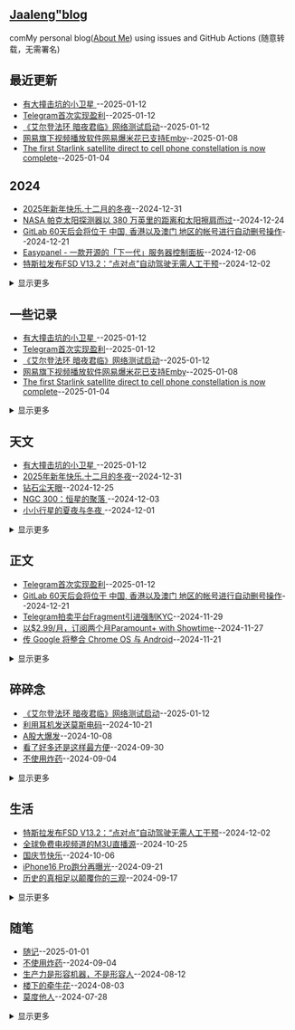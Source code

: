 ## [Jaaleng"blog](https://jaaleng.github.io/)
comMy personal blog([About Me](https://github.com/jaaleng/jaaleng.github.io/issues/1/)) using issues and GitHub Actions (随意转载，无需署名)

## 最近更新
- [有大撞击坑的小卫星  ](https://github.com/jaaleng/jaaleng.github.io/issues/121)--2025-01-12
- [Telegram首次实现盈利](https://github.com/jaaleng/jaaleng.github.io/issues/120)--2025-01-12
- [《艾尔登法环 暗夜君临》网络测试启动](https://github.com/jaaleng/jaaleng.github.io/issues/119)--2025-01-12
- [网易旗下视频播放软件网易爆米花已支持Emby](https://github.com/jaaleng/jaaleng.github.io/issues/118)--2025-01-08
- [The first Starlink satellite direct to cell phone constellation is now complete](https://github.com/jaaleng/jaaleng.github.io/issues/117)--2025-01-04
## 2024
- [2025年新年快乐.十二月的冬夜](https://github.com/jaaleng/jaaleng.github.io/issues/115)--2024-12-31
- [NASA 帕克太阳探测器以 380 万英里的距离和太阳擦肩而过](https://github.com/jaaleng/jaaleng.github.io/issues/113)--2024-12-24
- [GitLab 60天后会将位于 中国, 香港以及澳门 地区的帐号进行自动删号操作](https://github.com/jaaleng/jaaleng.github.io/issues/112)--2024-12-21
- [Easypanel - 一款开源的「下一代」服务器控制面板](https://github.com/jaaleng/jaaleng.github.io/issues/111)--2024-12-06
- [特斯拉发布FSD V13.2：“点对点”自动驾驶无需人工干预](https://github.com/jaaleng/jaaleng.github.io/issues/109)--2024-12-02
<details><summary>显示更多</summary>

- [Telegram拍卖平台Fragment引进强制KYC](https://github.com/jaaleng/jaaleng.github.io/issues/106)--2024-11-29
- [树莓派发布全新 Compute Module 5，性能大幅提升](https://github.com/jaaleng/jaaleng.github.io/issues/105)--2024-11-28
- [以$2.99/月，订阅两个月Paramount+ with Showtime](https://github.com/jaaleng/jaaleng.github.io/issues/104)--2024-11-27
- [Appcharge 获 2600 万美元融资，助游戏应用绕过苹果谷歌商店](https://github.com/jaaleng/jaaleng.github.io/issues/103)--2024-11-27
- [马斯克新头衔“马园长”](https://github.com/jaaleng/jaaleng.github.io/issues/102)--2024-11-26
- [传 Google 将整合 Chrome OS 与 Android](https://github.com/jaaleng/jaaleng.github.io/issues/101)--2024-11-21
- [海王星的夜晚  ](https://github.com/jaaleng/jaaleng.github.io/issues/100)--2024-11-10
- [AIGC 相关的资源集合](https://github.com/jaaleng/jaaleng.github.io/issues/99)--2024-11-09
- [《自己动手写 Git》中文翻译](https://github.com/jaaleng/jaaleng.github.io/issues/98)--2024-11-02
- [螺旋星系NGC 6744 ](https://github.com/jaaleng/jaaleng.github.io/issues/97)--2024-11-02
- [开源分布式对象存储工具Garage](https://github.com/jaaleng/jaaleng.github.io/issues/96)--2024-11-01
- [Apple 明确表示 Apple Intelligence 将于 10 月推出](https://github.com/jaaleng/jaaleng.github.io/issues/80)--2024-10-07
</details>

## 一些记录
- [有大撞击坑的小卫星  ](https://github.com/jaaleng/jaaleng.github.io/issues/121)--2025-01-12
- [Telegram首次实现盈利](https://github.com/jaaleng/jaaleng.github.io/issues/120)--2025-01-12
- [《艾尔登法环 暗夜君临》网络测试启动](https://github.com/jaaleng/jaaleng.github.io/issues/119)--2025-01-12
- [网易旗下视频播放软件网易爆米花已支持Emby](https://github.com/jaaleng/jaaleng.github.io/issues/118)--2025-01-08
- [The first Starlink satellite direct to cell phone constellation is now complete](https://github.com/jaaleng/jaaleng.github.io/issues/117)--2025-01-04
<details><summary>显示更多</summary>

- [随记](https://github.com/jaaleng/jaaleng.github.io/issues/116)--2025-01-01
- [NASA 帕克太阳探测器以 380 万英里的距离和太阳擦肩而过](https://github.com/jaaleng/jaaleng.github.io/issues/113)--2024-12-24
- [GitLab 60天后会将位于 中国, 香港以及澳门 地区的帐号进行自动删号操作](https://github.com/jaaleng/jaaleng.github.io/issues/112)--2024-12-21
- [Easypanel - 一款开源的「下一代」服务器控制面板](https://github.com/jaaleng/jaaleng.github.io/issues/111)--2024-12-06
- [特斯拉发布FSD V13.2：“点对点”自动驾驶无需人工干预](https://github.com/jaaleng/jaaleng.github.io/issues/109)--2024-12-02
- [Telegram拍卖平台Fragment引进强制KYC](https://github.com/jaaleng/jaaleng.github.io/issues/106)--2024-11-29
- [树莓派发布全新 Compute Module 5，性能大幅提升](https://github.com/jaaleng/jaaleng.github.io/issues/105)--2024-11-28
- [Appcharge 获 2600 万美元融资，助游戏应用绕过苹果谷歌商店](https://github.com/jaaleng/jaaleng.github.io/issues/103)--2024-11-27
- [马斯克新头衔“马园长”](https://github.com/jaaleng/jaaleng.github.io/issues/102)--2024-11-26
- [传 Google 将整合 Chrome OS 与 Android](https://github.com/jaaleng/jaaleng.github.io/issues/101)--2024-11-21
- [AIGC 相关的资源集合](https://github.com/jaaleng/jaaleng.github.io/issues/99)--2024-11-09
- [《自己动手写 Git》中文翻译](https://github.com/jaaleng/jaaleng.github.io/issues/98)--2024-11-02
- [开源分布式对象存储工具Garage](https://github.com/jaaleng/jaaleng.github.io/issues/96)--2024-11-01
- [图片加水印的网页工具](https://github.com/jaaleng/jaaleng.github.io/issues/95)--2024-10-30
- [状态钟](https://github.com/jaaleng/jaaleng.github.io/issues/94)--2024-10-28
- [全球免费电视频道的M3U直播源](https://github.com/jaaleng/jaaleng.github.io/issues/93)--2024-10-25
- [三个开源的 Android 邮件客户端](https://github.com/jaaleng/jaaleng.github.io/issues/92)--2024-10-23
- [AirPods Pro 2 新出的听力健康功能不会在全球范围内推出](https://github.com/jaaleng/jaaleng.github.io/issues/91)--2024-10-22
- [Jekyll Github Pages push 报错](https://github.com/jaaleng/jaaleng.github.io/issues/90)--2024-10-21
- [利用耳机发送莫斯电码](https://github.com/jaaleng/jaaleng.github.io/issues/89)--2024-10-21
- [ChatGPT 桌面版现已登陆 Windows 平台](https://github.com/jaaleng/jaaleng.github.io/issues/88)--2024-10-18
- [纽西兰上空的绚烂极光  ](https://github.com/jaaleng/jaaleng.github.io/issues/87)--2024-10-17
- [个人书籍库搭建](https://github.com/jaaleng/jaaleng.github.io/issues/86)--2024-10-17
- [免费域名可托管CF](https://github.com/jaaleng/jaaleng.github.io/issues/85)--2024-10-17
- [Meta 宣布将其 AI 功能扩展到 21 个新国家](https://github.com/jaaleng/jaaleng.github.io/issues/84)--2024-10-13
- [杜罗夫发布长文，讲述其创业历程](https://github.com/jaaleng/jaaleng.github.io/issues/83)--2024-10-12
- [A股大爆发](https://github.com/jaaleng/jaaleng.github.io/issues/82)--2024-10-08
- [OpenAI 宣布推出类似 Anthropic 的 Artifacts 的应用 canvas](https://github.com/jaaleng/jaaleng.github.io/issues/81)--2024-10-07
- [Telegram的安全性分析](https://github.com/jaaleng/jaaleng.github.io/issues/76)--2024-09-26
- [开源SSL证书管理工具](https://github.com/jaaleng/jaaleng.github.io/issues/74)--2024-09-24
- [World in Dots – 一键生成点状地图](https://github.com/jaaleng/jaaleng.github.io/issues/72)--2024-09-22
- [iPhone16 Pro跑分再曝光](https://github.com/jaaleng/jaaleng.github.io/issues/71)--2024-09-21
- [一款安卓应用安装包管理器](https://github.com/jaaleng/jaaleng.github.io/issues/70)--2024-09-20
- [提升Cursor AI代码编辑体验而精选](https://github.com/jaaleng/jaaleng.github.io/issues/68)--2024-09-18
- [历史的真相足以颠覆你的三观](https://github.com/jaaleng/jaaleng.github.io/issues/67)--2024-09-17
- [很多项目可以通过docker进行部署](https://github.com/jaaleng/jaaleng.github.io/issues/66)--2024-09-14
- [开源 Web 思维导图工具](https://github.com/jaaleng/jaaleng.github.io/issues/65)--2024-09-13
- [那些被发明的“外国菜”](https://github.com/jaaleng/jaaleng.github.io/issues/64)--2024-09-12
- [利用大型语言模型增量构建知识图谱的工具](https://github.com/jaaleng/jaaleng.github.io/issues/63)--2024-09-11
- [巧妙的灯泡钟](https://github.com/jaaleng/jaaleng.github.io/issues/61)--2024-09-09
- [一个鱼缸](https://github.com/jaaleng/jaaleng.github.io/issues/60)--2024-09-08
- [Telegram 已经达到了1000万付费订阅用户。现在有1000万人在享受 Telegram Premium 的服务！](https://github.com/jaaleng/jaaleng.github.io/issues/59)--2024-09-07
- [一个在线计算器工具大全](https://github.com/jaaleng/jaaleng.github.io/issues/58)--2024-09-06
- [Typr 是一个类似 Medium 的 React 写作编辑器](https://github.com/jaaleng/jaaleng.github.io/issues/55)--2024-09-03
- [证书防伪](https://github.com/jaaleng/jaaleng.github.io/issues/54)--2024-09-02
- [开源软件商业模式](https://github.com/jaaleng/jaaleng.github.io/issues/53)--2024-09-01
- [冷管降温](https://github.com/jaaleng/jaaleng.github.io/issues/51)--2024-08-29
- [巴黎工艺品博物馆](https://github.com/jaaleng/jaaleng.github.io/issues/49)--2024-08-27
- [彼得·蒂尔的实验](https://github.com/jaaleng/jaaleng.github.io/issues/48)--2024-08-25
- [AR 笔记本](https://github.com/jaaleng/jaaleng.github.io/issues/47)--2024-08-24
- [Stephen Wilkes’ Stunning Day to Night Images Capture a Fully New Perspective](https://github.com/jaaleng/jaaleng.github.io/issues/46)--2024-08-23
- [电源开关符号的演变](https://github.com/jaaleng/jaaleng.github.io/issues/45)--2024-08-23
- [拟人语音](https://github.com/jaaleng/jaaleng.github.io/issues/44)--2024-08-22
- [秘鲁首都利马,悬崖之上](https://github.com/jaaleng/jaaleng.github.io/issues/43)--2024-08-20
- [自制躺式电脑椅](https://github.com/jaaleng/jaaleng.github.io/issues/42)--2024-08-19
- [新疆喀什的阿图什天门景区](https://github.com/jaaleng/jaaleng.github.io/issues/41)--2024-08-18
- [快递电动小车](https://github.com/jaaleng/jaaleng.github.io/issues/40)--2024-08-17
- [广州番禺有个巨无霸地铁站，](https://github.com/jaaleng/jaaleng.github.io/issues/39)--2024-08-16
- [Telegram CEO发文庆祝Telegram成立11周年](https://github.com/jaaleng/jaaleng.github.io/issues/37)--2024-08-14
- [维苏威古卷](https://github.com/jaaleng/jaaleng.github.io/issues/36)--2024-08-13
- [零度国境线](https://github.com/jaaleng/jaaleng.github.io/issues/35)--2024-08-12
- [胡杨林](https://github.com/jaaleng/jaaleng.github.io/issues/34)--2024-08-12
- [一家荷兰公司发明了单叶片的风力发电](https://github.com/jaaleng/jaaleng.github.io/issues/33)--2024-08-12
- [生产力是形容机器，不是形容人](https://github.com/jaaleng/jaaleng.github.io/issues/32)--2024-08-12
- [无叶片飞机](https://github.com/jaaleng/jaaleng.github.io/issues/31)--2024-08-11
- [德雷克海峡](https://github.com/jaaleng/jaaleng.github.io/issues/30)--2024-08-10
- [Archaeologists Unearth Buddha Statue in Ancient Egyptian Port City](https://github.com/jaaleng/jaaleng.github.io/issues/29)--2024-08-10
- [钛心脏](https://github.com/jaaleng/jaaleng.github.io/issues/28)--2024-08-08
- [可种植棺材](https://github.com/jaaleng/jaaleng.github.io/issues/27)--2024-08-07
- [风力发电世界纪录](https://github.com/jaaleng/jaaleng.github.io/issues/26)--2024-08-07
- [电子绷带](https://github.com/jaaleng/jaaleng.github.io/issues/25)--2024-08-07
- [香蕉遥控器](https://github.com/jaaleng/jaaleng.github.io/issues/24)--2024-08-07
- [推荐单栏样式 卡片式设计 的现代 Hexo 主题](https://github.com/jaaleng/jaaleng.github.io/issues/21)--2024-08-02
- [天宝十载（751年）正月，安禄山生日](https://github.com/jaaleng/jaaleng.github.io/issues/20)--2024-08-01
- [Notion 终于要支持中文了！](https://github.com/jaaleng/jaaleng.github.io/issues/19)--2024-07-31
- [转存用的网络服务](https://github.com/jaaleng/jaaleng.github.io/issues/18)--2024-07-31
- [大一统+开源免费！Stability Matrix整合WebUI+ComfyUI等10多种流行包，傻瓜式操作](https://github.com/jaaleng/jaaleng.github.io/issues/17)--2024-07-31
- [在Github上写博客？最简单的方法！](https://github.com/jaaleng/jaaleng.github.io/issues/16)--2024-07-30
- [影视TV](https://github.com/jaaleng/jaaleng.github.io/issues/14)--2024-07-28
- [一个大佬开发的仿朋友圈的极简微博，这个是多人版的](https://github.com/jaaleng/jaaleng.github.io/issues/12)--2024-07-27
- [ 开源许可的种类与区别](https://github.com/jaaleng/jaaleng.github.io/issues/8)--2024-07-27
- [继Bootcdn之后，Goedge被官方通过jQueryJS投毒](https://github.com/jaaleng/jaaleng.github.io/issues/5)--2024-07-27
- [Linux Mint 22 Wilma ](https://github.com/jaaleng/jaaleng.github.io/issues/3)--2024-07-27
- [巴黎奥运会开幕式，来几个常用m3u直播源](https://github.com/jaaleng/jaaleng.github.io/issues/2)--2024-07-26
</details>

## 天文
- [有大撞击坑的小卫星  ](https://github.com/jaaleng/jaaleng.github.io/issues/121)--2025-01-12
- [2025年新年快乐.十二月的冬夜](https://github.com/jaaleng/jaaleng.github.io/issues/115)--2024-12-31
- [钻石尘天眼](https://github.com/jaaleng/jaaleng.github.io/issues/114)--2024-12-25
- [NGC 300：恒星的聚落  ](https://github.com/jaaleng/jaaleng.github.io/issues/110)--2024-12-03
- [小小行星的夏夜与冬夜 ](https://github.com/jaaleng/jaaleng.github.io/issues/108)--2024-12-01
<details><summary>显示更多</summary>

- [仙王座的象鼻星云  ](https://github.com/jaaleng/jaaleng.github.io/issues/107)--2024-11-30
- [海王星的夜晚  ](https://github.com/jaaleng/jaaleng.github.io/issues/100)--2024-11-10
- [螺旋星系NGC 6744 ](https://github.com/jaaleng/jaaleng.github.io/issues/97)--2024-11-02
- [纽西兰上空的绚烂极光  ](https://github.com/jaaleng/jaaleng.github.io/issues/87)--2024-10-17
- [火星的二氧化碳](https://github.com/jaaleng/jaaleng.github.io/issues/75)--2024-09-25
- [美人鱼 星云](https://github.com/jaaleng/jaaleng.github.io/issues/69)--2024-09-19
- [扮成土星的月亮  ](https://github.com/jaaleng/jaaleng.github.io/issues/57)--2024-09-05
- [堰蜓座的暗星云  ](https://github.com/jaaleng/jaaleng.github.io/issues/13)--2024-07-28
- [月亮临边的土星](https://github.com/jaaleng/jaaleng.github.io/issues/11)--2024-07-27
</details>

## 正文
- [Telegram首次实现盈利](https://github.com/jaaleng/jaaleng.github.io/issues/120)--2025-01-12
- [GitLab 60天后会将位于 中国, 香港以及澳门 地区的帐号进行自动删号操作](https://github.com/jaaleng/jaaleng.github.io/issues/112)--2024-12-21
- [Telegram拍卖平台Fragment引进强制KYC](https://github.com/jaaleng/jaaleng.github.io/issues/106)--2024-11-29
- [以$2.99/月，订阅两个月Paramount+ with Showtime](https://github.com/jaaleng/jaaleng.github.io/issues/104)--2024-11-27
- [传 Google 将整合 Chrome OS 与 Android](https://github.com/jaaleng/jaaleng.github.io/issues/101)--2024-11-21
<details><summary>显示更多</summary>

- [AIGC 相关的资源集合](https://github.com/jaaleng/jaaleng.github.io/issues/99)--2024-11-09
- [《自己动手写 Git》中文翻译](https://github.com/jaaleng/jaaleng.github.io/issues/98)--2024-11-02
- [开源分布式对象存储工具Garage](https://github.com/jaaleng/jaaleng.github.io/issues/96)--2024-11-01
- [状态钟](https://github.com/jaaleng/jaaleng.github.io/issues/94)--2024-10-28
- [三个开源的 Android 邮件客户端](https://github.com/jaaleng/jaaleng.github.io/issues/92)--2024-10-23
- [AirPods Pro 2 新出的听力健康功能不会在全球范围内推出](https://github.com/jaaleng/jaaleng.github.io/issues/91)--2024-10-22
- [Jekyll Github Pages push 报错](https://github.com/jaaleng/jaaleng.github.io/issues/90)--2024-10-21
- [ChatGPT 桌面版现已登陆 Windows 平台](https://github.com/jaaleng/jaaleng.github.io/issues/88)--2024-10-18
- [个人书籍库搭建](https://github.com/jaaleng/jaaleng.github.io/issues/86)--2024-10-17
- [免费域名可托管CF](https://github.com/jaaleng/jaaleng.github.io/issues/85)--2024-10-17
- [Meta 宣布将其 AI 功能扩展到 21 个新国家](https://github.com/jaaleng/jaaleng.github.io/issues/84)--2024-10-13
- [杜罗夫发布长文，讲述其创业历程](https://github.com/jaaleng/jaaleng.github.io/issues/83)--2024-10-12
- [OpenAI 宣布推出类似 Anthropic 的 Artifacts 的应用 canvas](https://github.com/jaaleng/jaaleng.github.io/issues/81)--2024-10-07
- [Apple 明确表示 Apple Intelligence 将于 10 月推出](https://github.com/jaaleng/jaaleng.github.io/issues/80)--2024-10-07
- [OpenAI 推出 ChatGPT 进阶语音功能](https://github.com/jaaleng/jaaleng.github.io/issues/77)--2024-09-27
- [Telegram的安全性分析](https://github.com/jaaleng/jaaleng.github.io/issues/76)--2024-09-26
- [火星的二氧化碳](https://github.com/jaaleng/jaaleng.github.io/issues/75)--2024-09-25
- [开源SSL证书管理工具](https://github.com/jaaleng/jaaleng.github.io/issues/74)--2024-09-24
- [Stack Auth – 开源的用户认证与管理平台](https://github.com/jaaleng/jaaleng.github.io/issues/73)--2024-09-23
- [World in Dots – 一键生成点状地图](https://github.com/jaaleng/jaaleng.github.io/issues/72)--2024-09-22
- [一款安卓应用安装包管理器](https://github.com/jaaleng/jaaleng.github.io/issues/70)--2024-09-20
- [美人鱼 星云](https://github.com/jaaleng/jaaleng.github.io/issues/69)--2024-09-19
- [提升Cursor AI代码编辑体验而精选](https://github.com/jaaleng/jaaleng.github.io/issues/68)--2024-09-18
- [历史的真相足以颠覆你的三观](https://github.com/jaaleng/jaaleng.github.io/issues/67)--2024-09-17
- [很多项目可以通过docker进行部署](https://github.com/jaaleng/jaaleng.github.io/issues/66)--2024-09-14
- [开源 Web 思维导图工具](https://github.com/jaaleng/jaaleng.github.io/issues/65)--2024-09-13
- [利用大型语言模型增量构建知识图谱的工具](https://github.com/jaaleng/jaaleng.github.io/issues/63)--2024-09-11
- [AI赋能，语言无界](https://github.com/jaaleng/jaaleng.github.io/issues/62)--2024-09-10
- [一个在线计算器工具大全](https://github.com/jaaleng/jaaleng.github.io/issues/58)--2024-09-06
- [不使用炸药](https://github.com/jaaleng/jaaleng.github.io/issues/56)--2024-09-04
- [Typr 是一个类似 Medium 的 React 写作编辑器](https://github.com/jaaleng/jaaleng.github.io/issues/55)--2024-09-03
- [证书防伪](https://github.com/jaaleng/jaaleng.github.io/issues/54)--2024-09-02
- [开源软件商业模式](https://github.com/jaaleng/jaaleng.github.io/issues/53)--2024-09-01
- [鲸鲨的确切年龄](https://github.com/jaaleng/jaaleng.github.io/issues/50)--2024-08-28
- [巴黎工艺品博物馆](https://github.com/jaaleng/jaaleng.github.io/issues/49)--2024-08-27
- [自制躺式电脑椅](https://github.com/jaaleng/jaaleng.github.io/issues/42)--2024-08-19
- [广州番禺有个巨无霸地铁站，](https://github.com/jaaleng/jaaleng.github.io/issues/39)--2024-08-16
- [声音授权](https://github.com/jaaleng/jaaleng.github.io/issues/38)--2024-08-15
- [Telegram CEO发文庆祝Telegram成立11周年](https://github.com/jaaleng/jaaleng.github.io/issues/37)--2024-08-14
- [维苏威古卷](https://github.com/jaaleng/jaaleng.github.io/issues/36)--2024-08-13
- [转存用的网络服务](https://github.com/jaaleng/jaaleng.github.io/issues/18)--2024-07-31
- [大一统+开源免费！Stability Matrix整合WebUI+ComfyUI等10多种流行包，傻瓜式操作](https://github.com/jaaleng/jaaleng.github.io/issues/17)--2024-07-31
- [在Github上写博客？最简单的方法！](https://github.com/jaaleng/jaaleng.github.io/issues/16)--2024-07-30
- [一个大佬开发的仿朋友圈的极简微博，这个是多人版的](https://github.com/jaaleng/jaaleng.github.io/issues/12)--2024-07-27
- [一些Emby客户端，Android和iOS](https://github.com/jaaleng/jaaleng.github.io/issues/10)--2024-07-27
</details>

## 碎碎念
- [《艾尔登法环 暗夜君临》网络测试启动](https://github.com/jaaleng/jaaleng.github.io/issues/119)--2025-01-12
- [利用耳机发送莫斯电码](https://github.com/jaaleng/jaaleng.github.io/issues/89)--2024-10-21
- [A股大爆发](https://github.com/jaaleng/jaaleng.github.io/issues/82)--2024-10-08
- [看了好多还是这样最方便](https://github.com/jaaleng/jaaleng.github.io/issues/78)--2024-09-30
- [不使用炸药](https://github.com/jaaleng/jaaleng.github.io/issues/56)--2024-09-04
<details><summary>显示更多</summary>

- [开源软件商业模式](https://github.com/jaaleng/jaaleng.github.io/issues/53)--2024-09-01
- [我的期待是什么？](https://github.com/jaaleng/jaaleng.github.io/issues/52)--2024-08-30
- [冷管降温](https://github.com/jaaleng/jaaleng.github.io/issues/51)--2024-08-29
- [彼得·蒂尔的实验](https://github.com/jaaleng/jaaleng.github.io/issues/48)--2024-08-25
- [胡杨林](https://github.com/jaaleng/jaaleng.github.io/issues/34)--2024-08-12
- [介绍个这样的网站](https://github.com/jaaleng/jaaleng.github.io/issues/23)--2024-08-03
- [楼下的牵牛花](https://github.com/jaaleng/jaaleng.github.io/issues/22)--2024-08-03
- [莫度他人](https://github.com/jaaleng/jaaleng.github.io/issues/15)--2024-07-28
- [Mozilla在Firefox 128版本中加入了由Meta共同编写、专为广告行业设计的PPA API](https://github.com/jaaleng/jaaleng.github.io/issues/7)--2024-07-27
</details>

## 生活
- [特斯拉发布FSD V13.2：“点对点”自动驾驶无需人工干预](https://github.com/jaaleng/jaaleng.github.io/issues/109)--2024-12-02
- [全球免费电视频道的M3U直播源](https://github.com/jaaleng/jaaleng.github.io/issues/93)--2024-10-25
- [国庆节快乐](https://github.com/jaaleng/jaaleng.github.io/issues/79)--2024-10-06
- [iPhone16 Pro跑分再曝光](https://github.com/jaaleng/jaaleng.github.io/issues/71)--2024-09-21
- [历史的真相足以颠覆你的三观](https://github.com/jaaleng/jaaleng.github.io/issues/67)--2024-09-17
<details><summary>显示更多</summary>

- [那些被发明的“外国菜”](https://github.com/jaaleng/jaaleng.github.io/issues/64)--2024-09-12
- [一个鱼缸](https://github.com/jaaleng/jaaleng.github.io/issues/60)--2024-09-08
- [电源开关符号的演变](https://github.com/jaaleng/jaaleng.github.io/issues/45)--2024-08-23
- [拟人语音](https://github.com/jaaleng/jaaleng.github.io/issues/44)--2024-08-22
- [声音授权](https://github.com/jaaleng/jaaleng.github.io/issues/38)--2024-08-15
- [零度国境线](https://github.com/jaaleng/jaaleng.github.io/issues/35)--2024-08-12
- [胡杨林](https://github.com/jaaleng/jaaleng.github.io/issues/34)--2024-08-12
- [钛心脏](https://github.com/jaaleng/jaaleng.github.io/issues/28)--2024-08-08
- [天宝十载（751年）正月，安禄山生日](https://github.com/jaaleng/jaaleng.github.io/issues/20)--2024-08-01
- [影视TV](https://github.com/jaaleng/jaaleng.github.io/issues/14)--2024-07-28
- [电视直播软件推荐三个，是安装在智能电视或电视盒子的](https://github.com/jaaleng/jaaleng.github.io/issues/9)--2024-07-27
- [就是这个道理。](https://github.com/jaaleng/jaaleng.github.io/issues/6)--2024-07-27
- [奥运会圣火在热气球形状的主火炬点燃](https://github.com/jaaleng/jaaleng.github.io/issues/4)--2024-07-27
</details>

## 随笔
- [随记](https://github.com/jaaleng/jaaleng.github.io/issues/116)--2025-01-01
- [不使用炸药](https://github.com/jaaleng/jaaleng.github.io/issues/56)--2024-09-04
- [生产力是形容机器，不是形容人](https://github.com/jaaleng/jaaleng.github.io/issues/32)--2024-08-12
- [楼下的牵牛花](https://github.com/jaaleng/jaaleng.github.io/issues/22)--2024-08-03
- [莫度他人](https://github.com/jaaleng/jaaleng.github.io/issues/15)--2024-07-28
<details><summary>显示更多</summary>

- [奥运会圣火在热气球形状的主火炬点燃](https://github.com/jaaleng/jaaleng.github.io/issues/4)--2024-07-27
</details>

